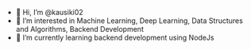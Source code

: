 - 👋 Hi, I’m @kausiki02
- 👀 I’m interested in Machine Learning, Deep Learning, Data Structures and Algorithms, Backend Development
- 🌱 I’m currently learning backend development using NodeJs

<!---
kausiki02/kausiki02 is a ✨ special ✨ repository because its `README.md` (this file) appears on your GitHub profile.
You can click the Preview link to take a look at your changes.
--->
